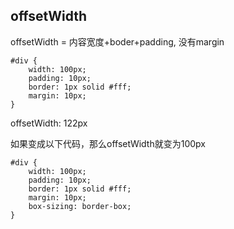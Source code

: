 ## offsetWidth
offsetWidth = 内容宽度+boder+padding, 没有margin
```
#div {
    width: 100px;
    padding: 10px;
    border: 1px solid #fff;
    margin: 10px;
}
```
offsetWidth: 122px

如果变成以下代码，那么offsetWidth就变为100px
```
#div {
    width: 100px;
    padding: 10px;
    border: 1px solid #fff;
    margin: 10px;
    box-sizing: border-box;
}
```
